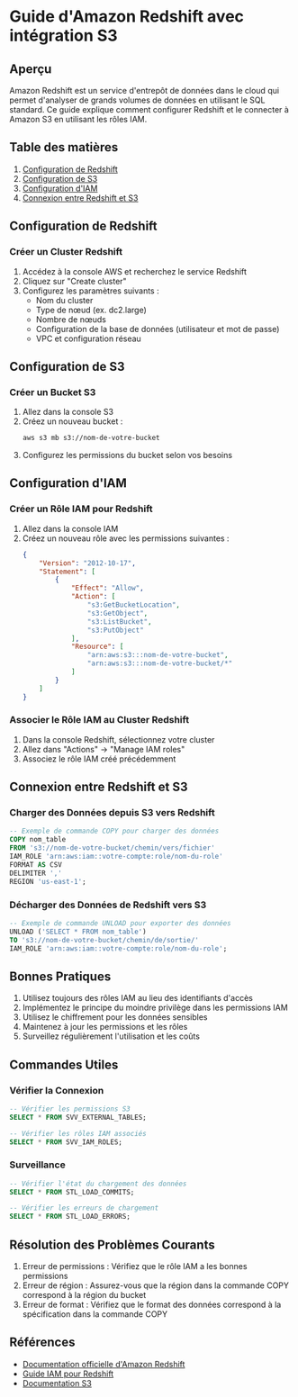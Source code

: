 # Guide d'Amazon Redshift avec intégration S3

## Aperçu
Amazon Redshift est un service d'entrepôt de données dans le cloud qui permet d'analyser de grands volumes de données en utilisant le SQL standard. Ce guide explique comment configurer Redshift et le connecter à Amazon S3 en utilisant les rôles IAM.

## Table des matières
1. [Configuration de Redshift](#configuration-de-redshift)
2. [Configuration de S3](#configuration-de-s3)
3. [Configuration d'IAM](#configuration-diam)
4. [Connexion entre Redshift et S3](#connexion-entre-redshift-et-s3)

## Configuration de Redshift

### Créer un Cluster Redshift
1. Accédez à la console AWS et recherchez le service Redshift
2. Cliquez sur "Create cluster"
3. Configurez les paramètres suivants :
   - Nom du cluster
   - Type de nœud (ex. dc2.large)
   - Nombre de nœuds
   - Configuration de la base de données (utilisateur et mot de passe)
   - VPC et configuration réseau

## Configuration de S3

### Créer un Bucket S3
1. Allez dans la console S3
2. Créez un nouveau bucket :
   ```bash
   aws s3 mb s3://nom-de-votre-bucket
   ```
3. Configurez les permissions du bucket selon vos besoins

## Configuration d'IAM

### Créer un Rôle IAM pour Redshift
1. Allez dans la console IAM
2. Créez un nouveau rôle avec les permissions suivantes :
   ```json
   {
       "Version": "2012-10-17",
       "Statement": [
           {
               "Effect": "Allow",
               "Action": [
                   "s3:GetBucketLocation",
                   "s3:GetObject",
                   "s3:ListBucket",
                   "s3:PutObject"
               ],
               "Resource": [
                   "arn:aws:s3:::nom-de-votre-bucket",
                   "arn:aws:s3:::nom-de-votre-bucket/*"
               ]
           }
       ]
   }
   ```

### Associer le Rôle IAM au Cluster Redshift
1. Dans la console Redshift, sélectionnez votre cluster
2. Allez dans "Actions" → "Manage IAM roles"
3. Associez le rôle IAM créé précédemment

## Connexion entre Redshift et S3

### Charger des Données depuis S3 vers Redshift
```sql
-- Exemple de commande COPY pour charger des données
COPY nom_table
FROM 's3://nom-de-votre-bucket/chemin/vers/fichier'
IAM_ROLE 'arn:aws:iam::votre-compte:role/nom-du-role'
FORMAT AS CSV
DELIMITER ',' 
REGION 'us-east-1';
```

### Décharger des Données de Redshift vers S3
```sql
-- Exemple de commande UNLOAD pour exporter des données
UNLOAD ('SELECT * FROM nom_table')
TO 's3://nom-de-votre-bucket/chemin/de/sortie/'
IAM_ROLE 'arn:aws:iam::votre-compte:role/nom-du-role';
```

## Bonnes Pratiques
1. Utilisez toujours des rôles IAM au lieu des identifiants d'accès
2. Implémentez le principe du moindre privilège dans les permissions IAM
3. Utilisez le chiffrement pour les données sensibles
4. Maintenez à jour les permissions et les rôles
5. Surveillez régulièrement l'utilisation et les coûts

## Commandes Utiles

### Vérifier la Connexion
```sql
-- Vérifier les permissions S3
SELECT * FROM SVV_EXTERNAL_TABLES;

-- Vérifier les rôles IAM associés
SELECT * FROM SVV_IAM_ROLES;
```

### Surveillance
```sql
-- Vérifier l'état du chargement des données
SELECT * FROM STL_LOAD_COMMITS;

-- Vérifier les erreurs de chargement
SELECT * FROM STL_LOAD_ERRORS;
```

## Résolution des Problèmes Courants
1. Erreur de permissions : Vérifiez que le rôle IAM a les bonnes permissions
2. Erreur de région : Assurez-vous que la région dans la commande COPY correspond à la région du bucket
3. Erreur de format : Vérifiez que le format des données correspond à la spécification dans la commande COPY

## Références
- [Documentation officielle d'Amazon Redshift](https://docs.aws.amazon.com/redshift/)
- [Guide IAM pour Redshift](https://docs.aws.amazon.com/redshift/latest/mgmt/redshift-iam-authentication-access-control.html)
- [Documentation S3](https://docs.aws.amazon.com/s3/)
